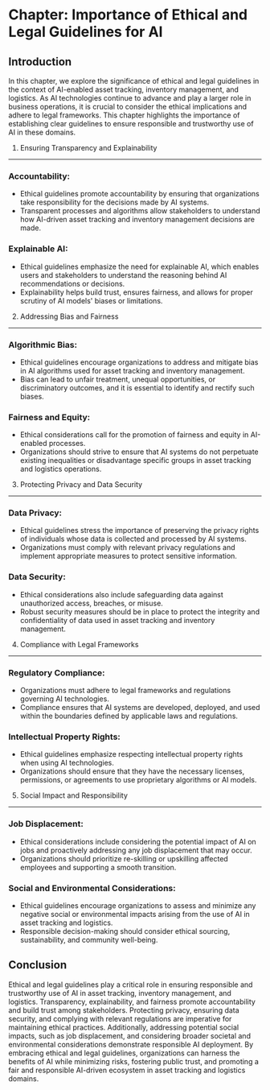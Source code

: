 Chapter: Importance of Ethical and Legal Guidelines for AI
==========================================================

Introduction
------------

In this chapter, we explore the significance of ethical and legal guidelines in the context of AI-enabled asset tracking, inventory management, and logistics. As AI technologies continue to advance and play a larger role in business operations, it is crucial to consider the ethical implications and adhere to legal frameworks. This chapter highlights the importance of establishing clear guidelines to ensure responsible and trustworthy use of AI in these domains.

1. Ensuring Transparency and Explainability
-------------------------------------------

### Accountability:

* Ethical guidelines promote accountability by ensuring that organizations take responsibility for the decisions made by AI systems.
* Transparent processes and algorithms allow stakeholders to understand how AI-driven asset tracking and inventory management decisions are made.

### Explainable AI:

* Ethical guidelines emphasize the need for explainable AI, which enables users and stakeholders to understand the reasoning behind AI recommendations or decisions.
* Explainability helps build trust, ensures fairness, and allows for proper scrutiny of AI models' biases or limitations.

2. Addressing Bias and Fairness
-------------------------------

### Algorithmic Bias:

* Ethical guidelines encourage organizations to address and mitigate bias in AI algorithms used for asset tracking and inventory management.
* Bias can lead to unfair treatment, unequal opportunities, or discriminatory outcomes, and it is essential to identify and rectify such biases.

### Fairness and Equity:

* Ethical considerations call for the promotion of fairness and equity in AI-enabled processes.
* Organizations should strive to ensure that AI systems do not perpetuate existing inequalities or disadvantage specific groups in asset tracking and logistics operations.

3. Protecting Privacy and Data Security
---------------------------------------

### Data Privacy:

* Ethical guidelines stress the importance of preserving the privacy rights of individuals whose data is collected and processed by AI systems.
* Organizations must comply with relevant privacy regulations and implement appropriate measures to protect sensitive information.

### Data Security:

* Ethical considerations also include safeguarding data against unauthorized access, breaches, or misuse.
* Robust security measures should be in place to protect the integrity and confidentiality of data used in asset tracking and inventory management.

4. Compliance with Legal Frameworks
-----------------------------------

### Regulatory Compliance:

* Organizations must adhere to legal frameworks and regulations governing AI technologies.
* Compliance ensures that AI systems are developed, deployed, and used within the boundaries defined by applicable laws and regulations.

### Intellectual Property Rights:

* Ethical guidelines emphasize respecting intellectual property rights when using AI technologies.
* Organizations should ensure that they have the necessary licenses, permissions, or agreements to use proprietary algorithms or AI models.

5. Social Impact and Responsibility
-----------------------------------

### Job Displacement:

* Ethical considerations include considering the potential impact of AI on jobs and proactively addressing any job displacement that may occur.
* Organizations should prioritize re-skilling or upskilling affected employees and supporting a smooth transition.

### Social and Environmental Considerations:

* Ethical guidelines encourage organizations to assess and minimize any negative social or environmental impacts arising from the use of AI in asset tracking and logistics.
* Responsible decision-making should consider ethical sourcing, sustainability, and community well-being.

Conclusion
----------

Ethical and legal guidelines play a critical role in ensuring responsible and trustworthy use of AI in asset tracking, inventory management, and logistics. Transparency, explainability, and fairness promote accountability and build trust among stakeholders. Protecting privacy, ensuring data security, and complying with relevant regulations are imperative for maintaining ethical practices. Additionally, addressing potential social impacts, such as job displacement, and considering broader societal and environmental considerations demonstrate responsible AI deployment. By embracing ethical and legal guidelines, organizations can harness the benefits of AI while minimizing risks, fostering public trust, and promoting a fair and responsible AI-driven ecosystem in asset tracking and logistics domains.
